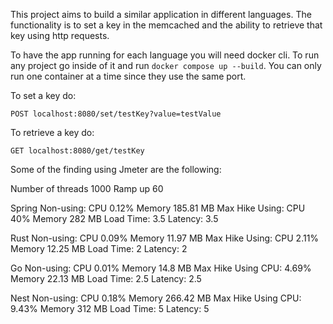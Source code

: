 This project aims to build a similar application in different languages. The functionality is to set a key in the memcached and the ability to retrieve that key using http requests.

To have the app running for each language you will need docker cli. To run any project go inside of it and run `docker compose up --build`. You can only run one container at a time since they use the same port.

To set a key do:

`POST localhost:8080/set/testKey?value=testValue`

To retrieve a key do:

`GET localhost:8080/get/testKey`

Some of the finding using Jmeter are the following:

Number of threads 1000
Ramp up 60

Spring
Non-using: CPU 0.12% Memory 185.81 MB
Max Hike Using: CPU 40% Memory 282 MB
Load Time: 3.5
Latency: 3.5

Rust
Non-using: CPU 0.09% Memory 11.97 MB
Max Hike Using: CPU 2.11% Memory 12.25 MB
Load Time: 2
Latency: 2

Go
Non-using: CPU 0.01% Memory 14.8 MB
Max Hike Using CPU: 4.69% Memory 22.13 MB
Load Time: 2.5
Latency: 2.5

Nest
Non-using: CPU 0.18% Memory 266.42 MB
Max Hike Using CPU: 9.43% Memory 312 MB
Load Time: 5
Latency: 5
